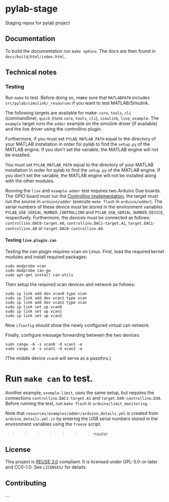 <!--
SPDX-FileCopyrightText: 2021 Forschungs- und Entwicklungszentrum Fachhochschule Kiel GmbH

SPDX-License-Identifier: GPL-3.0-or-later
-->

# pylab-stage

Staging repos for pylab project


## Documentation

To build the documentation run `make sphinx`. The docs are then found in
`docs/build/html/index.html`.


## Technical notes

### Testing

Run `make` to test. Before doing so, make sure that `MATLABPATH`
includes `src/pylab/simulink/_resources` if you want to test
MATLAB/Simulink.

The following targets are available for make: `core`, `tools`, `cli`
(commandline), `quick` (runs `core`, `tools`, `cli`), `simulink`,
`live`, `example`. The `example` target runs the `adder` example on the
simulink driver (if available) and the live driver using the controllino
plugin.

Furthermore, if you must set `PYLAB_MATLAB_PATH` equal to the directory
of your MATLAB installation in order for pylab to find the `setup.py` of
the MATLAB engine. If you don't set the variable, the MATLAB engine will
not be installed.

You must set `PYLAB_MATLAB_PATH` equal to the directory of your MATLAB
installation in order for pylab to find the `setup.py` of the MATLAB
engine. If you don't set the variable, the MATLAB engine will not be
installed along with the other modules.

Running the `live` and `example-adder` test requires two Arduino Due
boards. The GPIO board must run the [Controllino
implementation](git@bitbucket.org:8tronix/testcenter-arduinodue-gpio.git),
the target must run the source in `arduino/adder` (execute `make flash`
in `arduino/adder`). The serial numbers of these device must be stored
in the environment variables `PYLAB_USB_SERIAL_NUMBER_CONTROLLINO` and
`PYLAB_USB_SERIAL_NUMBER_DEVICE`, respectively. Furthermore, the devices
must be connected as follows: `controllino.DAC0-target.A0`,
`controllino.DAC1-target.A1`, `target.DAC1-controllino.A0` or
`target.DAC0-controllino.A0`.


#### Testing `live.plugin.can`

Testing the can plugin requires vcan on Linux. First, load the required
kernel modules and install required packages:

```shell
sudo modprobe vcan
sudo modprobe can-gw
sudo apt-get install can-utils
```

Then setup the required vcan devices and network as follows:

```shell
sudo ip link add dev vcan0 type vcan
sudo ip link add dev vcan1 type vcan
sudo ip link add dev vcan2 type vcan
sudo ip link set up vcan0
sudo ip link set up vcan1
sudo ip link set up vcan2
```

Now `ifconfig` should show the newly configured virtual can network.

Finally, configure message forwarding between the two devices:

```shell
sudo cangw -A -s vcan0 -d vcan1 -e
sudo cangw -A -s vcan1 -d vcan2 -e
```

(The middle device `vcan0` will serve as a passthru.)

Run `make can` to test.
=======
Another example, `example-limit`, uses the same setup, but requires the
connections `controllino.DAC1-target.A1` and
`target.D40-controllino.D30`. Before running the test, run `make flash`
in `arduino/limit_monitoring`.

Note that `resources/examples/adder/arduino_details.yml` is created from
`arduino_details.yml.in` by entering the USB serial numbers stored in
the environment variables using the `freeze` script.
>>>>>>> master


## License

This project is [REUSE 3.0](https://reuse.software) compliant. It is
licensed under GPL-3.0-or-later and CC0-1.0. See `LICENSES/` for
details.


## Contributing

...
